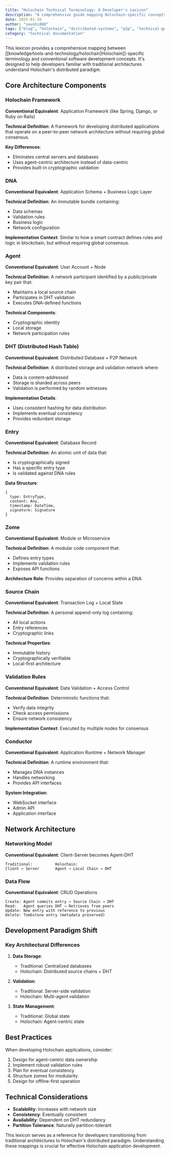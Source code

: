 ```yaml
---
title: "Holochain Technical Terminology: A Developer's Lexicon"
description: "A comprehensive guide mapping Holochain-specific concepts to conventional software development terminology, helping developers transition to distributed application development."
date: 2025-01-20
author: "soushi888"
tags: ["blog", "holochain", "distributed-systems", "p2p", "technical-guide", "development", "lexicon"]
category: "technical documentation"
---
```


This lexicon provides a comprehensive mapping between [[knowledge/tools-and-technology/holochain|Holochain]]-specific terminology and conventional software development concepts. It's designed to help developers familiar with traditional architectures understand Holochain's distributed paradigm.

## Core Architecture Components

### Holochain Framework

**Conventional Equivalent**: Application Framework (like Spring, Django, or Ruby on Rails)

**Technical Definition**: A framework for developing distributed applications that operate on a peer-to-peer network architecture without requiring global consensus.

**Key Differences**:

- Eliminates central servers and databases
- Uses agent-centric architecture instead of data-centric
- Provides built-in cryptographic validation

### DNA

**Conventional Equivalent**: Application Schema + Business Logic Layer

**Technical Definition**: An immutable bundle containing:

- Data schemas
- Validation rules
- Business logic
- Network configuration

**Implementation Context**: Similar to how a smart contract defines rules and logic in blockchain, but without requiring global consensus.

### Agent

**Conventional Equivalent**: User Account + Node

**Technical Definition**: A network participant identified by a public/private key pair that:

- Maintains a local source chain
- Participates in DHT validation
- Executes DNA-defined functions

**Technical Components**:

- Cryptographic identity
- Local storage
- Network participation rules

### DHT (Distributed Hash Table)

**Conventional Equivalent**: Distributed Database + P2P Network

**Technical Definition**: A distributed storage and validation network where:

- Data is content-addressed
- Storage is sharded across peers
- Validation is performed by random witnesses

**Implementation Details**:

- Uses consistent hashing for data distribution
- Implements eventual consistency
- Provides redundant storage

### Entry

**Conventional Equivalent**: Database Record

**Technical Definition**: An atomic unit of data that:

- Is cryptographically signed
- Has a specific entry type
- Is validated against DNA rules

**Data Structure**:

``` text
{
  type: EntryType,
  content: Any,
  timestamp: DateTime,
  signature: Signature
}
```

### Zome

**Conventional Equivalent**: Module or Microservice

**Technical Definition**: A modular code component that:

- Defines entry types
- Implements validation rules
- Exposes API functions

**Architecture Role**: Provides separation of concerns within a DNA

### Source Chain

**Conventional Equivalent**: Transaction Log + Local State

**Technical Definition**: A personal append-only log containing:

- All local actions
- Entry references
- Cryptographic links

**Technical Properties**:

- Immutable history
- Cryptographically verifiable
- Local-first architecture

### Validation Rules

**Conventional Equivalent**: Data Validation + Access Control

**Technical Definition**: Deterministic functions that:

- Verify data integrity
- Check access permissions
- Ensure network consistency

**Implementation Context**: Executed by multiple nodes for consensus

### Conductor

**Conventional Equivalent**: Application Runtime + Network Manager

**Technical Definition**: A runtime environment that:

- Manages DNA instances
- Handles networking
- Provides API interfaces

**System Integration**:

- WebSocket interface
- Admin API
- Application interface

## Network Architecture

### Networking Model

**Conventional Equivalent**: Client-Server becomes Agent-DHT

``` text
Traditional:          Holochain:
Client → Server       Agent → Local Chain → DHT
```

### Data Flow

**Conventional Equivalent**: CRUD Operations

``` text
Create: Agent commits entry → Source Chain → DHT
Read:   Agent queries DHT → Retrieves from peers
Update: New entry with reference to previous
Delete: Tombstone entry (metadata preserved)
```

## Development Paradigm Shift

### Key Architectural Differences

1. **Data Storage**:
   - Traditional: Centralized databases
   - Holochain: Distributed source chains + DHT

2. **Validation**:
   - Traditional: Server-side validation
   - Holochain: Multi-agent validation

3. **State Management**:
   - Traditional: Global state
   - Holochain: Agent-centric state

## Best Practices

When developing Holochain applications, consider:

1. Design for agent-centric data ownership
2. Implement robust validation rules
3. Plan for eventual consistency
4. Structure zomes for modularity
5. Design for offline-first operation

## Technical Considerations

- **Scalability**: Increases with network size
- **Consistency**: Eventually consistent
- **Availability**: Dependent on DHT redundancy
- **Partition Tolerance**: Naturally partition-tolerant

This lexicon serves as a reference for developers transitioning from traditional architectures to Holochain's distributed paradigm. Understanding these mappings is crucial for effective Holochain application development.
